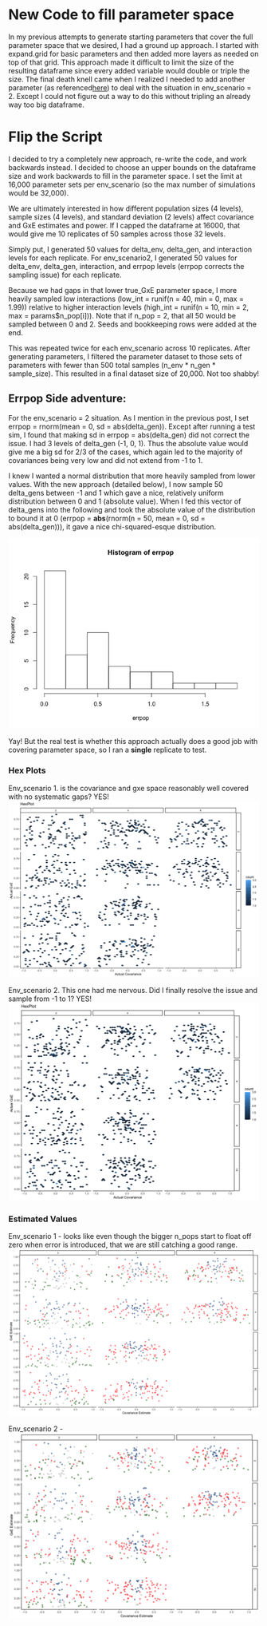 # New Code to fill parameter space

In my previous attempts to generate starting parameters that cover the full parameter space that we desired, I had a ground up approach. I started with expand.grid for basic parameters and then added more layers as needed on top of that grid. This approach made it difficult to limit the size of the resulting dataframe since every added variable would double or triple the size. The final death knell came when I realized I needed to add another parameter (as referenced[here](https://github.com/RCN-ECS/CnGV/blob/master/notebook/20200930_MA_NewDataGeneration_2Envs.md)) to deal with the situation in env_scenario = 2. Except I could not figure out a way to do this without tripling an already way too big dataframe. 

# Flip the Script
I decided to try a completely new approach, re-write the code, and work backwards instead. I decided to choose an upper bounds on the dataframe size and work backwards to fill in the parameter space. I set the limit at 16,000 parameter sets per env_scenario (so the max number of simulations would be 32,000). 

We are ultimately interested in how different population sizes (4 levels), sample sizes (4 levels), and standard deviation (2 levels) affect covariance and GxE estimates and power. If I capped the dataframe at 16000, that would give me 10 replicates of 50 samples across those 32 levels. 

Simply put, I generated 50 values for delta_env, delta_gen, and interaction levels for each replicate. For env_scenario2, I generated 50 values for delta_env, delta_gen, interaction, and errpop levels (errpop corrects the sampling issue) for each replicate. 

Because we had gaps in that lower true_GxE parameter space, I more heavily sampled low interactions (low_int = runif(n = 40, min = 0, max = 1.99)) relative to higher interaction levels (high_int = runif(n = 10, min = 2, max = params$n_pop[i])). Note that if n_pop = 2, that all 50 would be sampled between 0 and 2. Seeds and bookkeeping rows were added at the end. 

This was repeated twice for each env_scenario across 10 replicates. After generating parameters, I filtered the parameter dataset to those sets of parameters with fewer than 500 total samples (n_env * n_gen * sample_size). This resulted in a final dataset size of 20,000. Not too shabby! 

## Errpop Side adventure: 
For the env_scenario = 2 situation. As I mention in the previous post, I set errpop = rnorm(mean = 0, sd = abs(delta_gen)). Except after running a test sim, I found that making sd in errpop = abs(delta_gen) did not correct the issue. I had 3 levels of delta_gen (-1, 0, 1). Thus the absolute value would give me a big sd for 2/3 of the cases, which again led to the majority of covariances being very low and did not extend from -1 to 1. 

I knew I wanted a normal distribution that more heavily sampled from lower values. With the new approach (detailed below), I now sample 50 delta_gens between -1 and 1 which gave a nice, relatively uniform distribution between 0 and 1 (absolute value). When I fed this vector of delta_gens into the following and took the absolute value of the distribution to bound it at 0 (errpop = **abs**(rnorm(n = 50,  mean = 0, sd = abs(delta_gen))), it gave a nice chi-squared-esque distribution.

![image](https://github.com/RCN-ECS/CnGV/blob/master/results/notebook_figs/10.6.ErrpopHist.png)

Yay! But the real test is whether this approach actually does a good job with covering parameter space, so I ran a **single** replicate to test. 

### Hex Plots

Env_scenario 1. is the covariance and gxe space reasonably well covered with no systematic gaps? YES! 
![image](https://github.com/RCN-ECS/CnGV/blob/master/results/notebook_figs/10.6.Hex1.png)

Env_scenario 2. This one had me nervous. Did I finally resolve the issue and sample from -1 to 1? YES!
![image](https://github.com/RCN-ECS/CnGV/blob/master/results/notebook_figs/10.6.Hex2.png)

### Estimated Values

Env_scenario 1 - looks like even though the bigger n_pops start to float off zero when error is introduced, that we are still catching a good range. 
![image](https://github.com/RCN-ECS/CnGV/blob/master/results/notebook_figs/10.6.GxEvCov1.png)

Env_scenario 2 - 
![image](https://github.com/RCN-ECS/CnGV/blob/master/results/notebook_figs/10.6.GxEvCov2.png)
